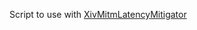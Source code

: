 Script to use with [XivMitmLatencyMitigator](https://github.com/Soreepeong/XivMitmLatencyMitigator)
